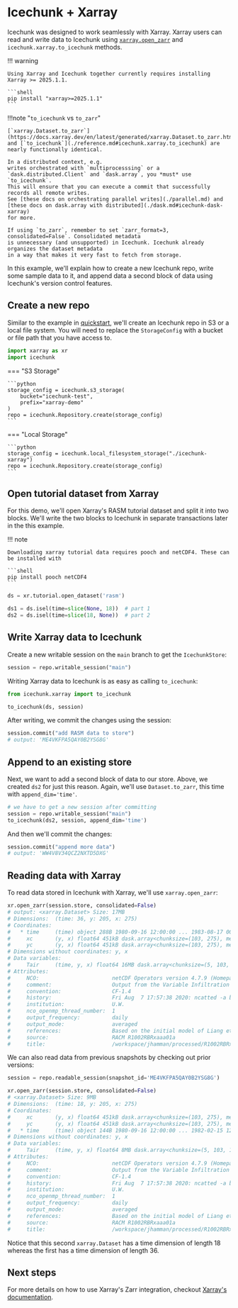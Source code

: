 # Icechunk + Xarray

Icechunk was designed to work seamlessly with Xarray. Xarray users can read and
write data to Icechunk using [`xarray.open_zarr`](https://docs.xarray.dev/en/latest/generated/xarray.open_zarr.html#xarray.open_zarr)
and `icechunk.xarray.to_icechunk` methods.

!!! warning

    Using Xarray and Icechunk together currently requires installing Xarray >= 2025.1.1.

    ```shell
    pip install "xarray>=2025.1.1"
    ```

!!!note "`to_icechunk` vs `to_zarr`"

    [`xarray.Dataset.to_zarr`](https://docs.xarray.dev/en/latest/generated/xarray.Dataset.to_zarr.html#xarray.Dataset.to_zarr)
    and [`to_icechunk`](./reference.md#icechunk.xarray.to_icechunk) are nearly functionally identical.

    In a distributed context, e.g.
    writes orchestrated with `multiprocesssing` or a `dask.distributed.Client` and `dask.array`, you *must* use `to_icechunk`.
    This will ensure that you can execute a commit that successfully records all remote writes.
    See [these docs on orchestrating parallel writes](./parallel.md) and [these docs on dask.array with distributed](./dask.md#icechunk-dask-xarray)
    for more.

    If using `to_zarr`, remember to set `zarr_format=3, consolidated=False`. Consolidated metadata
    is unnecessary (and unsupported) in Icechunk. Icechunk already organizes the dataset metadata
    in a way that makes it very fast to fetch from storage.


In this example, we'll explain how to create a new Icechunk repo, write some sample data
to it, and append data a second block of data using Icechunk's version control features.

## Create a new repo

Similar to the example in [quickstart](/icechunk-python/quickstart/), we'll create an
Icechunk repo in S3 or a local file system. You will need to replace the `StorageConfig`
with a bucket or file path that you have access to.

```python
import xarray as xr
import icechunk
```

=== "S3 Storage"

    ```python
    storage_config = icechunk.s3_storage(
        bucket="icechunk-test",
        prefix="xarray-demo"
    )
    repo = icechunk.Repository.create(storage_config)
    ```

=== "Local Storage"

    ```python
    storage_config = icechunk.local_filesystem_storage("./icechunk-xarray")
    repo = icechunk.Repository.create(storage_config)
    ```

## Open tutorial dataset from Xarray

For this demo, we'll open Xarray's RASM tutorial dataset and split it into two blocks.
We'll write the two blocks to Icechunk in separate transactions later in the this example.


!!! note

    Downloading xarray tutorial data requires pooch and netCDF4. These can be installed with

    ```shell
    pip install pooch netCDF4
    ```

```python
ds = xr.tutorial.open_dataset('rasm')

ds1 = ds.isel(time=slice(None, 18))  # part 1
ds2 = ds.isel(time=slice(18, None))  # part 2
```

## Write Xarray data to Icechunk

Create a new writable session on the `main` branch to get the `IcechunkStore`:

```python
session = repo.writable_session("main")
```

Writing Xarray data to Icechunk is as easy as calling `to_icechunk`:

```python
from icechunk.xarray import to_icechunk

to_icechunk(ds, session)
```

After writing, we commit the changes using the session:

```python
session.commit("add RASM data to store")
# output: 'ME4VKFPA5QAY0B2YSG8G'
```

## Append to an existing store

Next, we want to add a second block of data to our store. Above, we created `ds2` for just
this reason. Again, we'll use `Dataset.to_zarr`, this time with `append_dim='time'`.

```python
# we have to get a new session after committing
session = repo.writable_session("main")
to_icechunk(ds2, session, append_dim='time')
```

And then we'll commit the changes:

```python
session.commit("append more data")
# output: 'WW4V8V34QCZ2NXTD5DXG'
```

## Reading data with Xarray

To read data stored in Icechunk with Xarray, we'll use `xarray.open_zarr`:

```python
xr.open_zarr(session.store, consolidated=False)
# output: <xarray.Dataset> Size: 17MB
# Dimensions:  (time: 36, y: 205, x: 275)
# Coordinates:
#   * time     (time) object 288B 1980-09-16 12:00:00 ... 1983-08-17 00:00:00
#     xc       (y, x) float64 451kB dask.array<chunksize=(103, 275), meta=np.ndarray>
#     yc       (y, x) float64 451kB dask.array<chunksize=(103, 275), meta=np.ndarray>
# Dimensions without coordinates: y, x
# Data variables:
#     Tair     (time, y, x) float64 16MB dask.array<chunksize=(5, 103, 138), meta=np.ndarray>
# Attributes:
#     NCO:                       netCDF Operators version 4.7.9 (Homepage = htt...
#     comment:                   Output from the Variable Infiltration Capacity...
#     convention:                CF-1.4
#     history:                   Fri Aug  7 17:57:38 2020: ncatted -a bounds,,d...
#     institution:               U.W.
#     nco_openmp_thread_number:  1
#     output_frequency:          daily
#     output_mode:               averaged
#     references:                Based on the initial model of Liang et al., 19...
#     source:                    RACM R1002RBRxaaa01a
#     title:                     /workspace/jhamman/processed/R1002RBRxaaa01a/l...
```

We can also read data from previous snapshots by checking out prior versions:

```python
session = repo.readable_session(snapshot_id='ME4VKFPA5QAY0B2YSG8G')

xr.open_zarr(session.store, consolidated=False)
# <xarray.Dataset> Size: 9MB
# Dimensions:  (time: 18, y: 205, x: 275)
# Coordinates:
#     xc       (y, x) float64 451kB dask.array<chunksize=(103, 275), meta=np.ndarray>
#     yc       (y, x) float64 451kB dask.array<chunksize=(103, 275), meta=np.ndarray>
#   * time     (time) object 144B 1980-09-16 12:00:00 ... 1982-02-15 12:00:00
# Dimensions without coordinates: y, x
# Data variables:
#     Tair     (time, y, x) float64 8MB dask.array<chunksize=(5, 103, 138), meta=np.ndarray>
# Attributes:
#     NCO:                       netCDF Operators version 4.7.9 (Homepage = htt...
#     comment:                   Output from the Variable Infiltration Capacity...
#     convention:                CF-1.4
#     history:                   Fri Aug  7 17:57:38 2020: ncatted -a bounds,,d...
#     institution:               U.W.
#     nco_openmp_thread_number:  1
#     output_frequency:          daily
#     output_mode:               averaged
#     references:                Based on the initial model of Liang et al., 19...
#     source:                    RACM R1002RBRxaaa01a
#     title:                     /workspace/jhamman/processed/R1002RBRxaaa01a/l...
```

Notice that this second `xarray.Dataset` has a time dimension of length 18 whereas the
first has a time dimension of length 36.

## Next steps

For more details on how to use Xarray's Zarr integration, checkout [Xarray's documentation](https://docs.xarray.dev/en/stable/user-guide/io.html#zarr).
